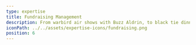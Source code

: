 ```yaml
---
type: expertise
title: Fundraising Management
description: From warbird air shows with Buzz Aldrin, to black tie dinner galas - from pop up food surplus restaurants in collaboration with Time Out and the Mayor of London to raise awareness for Food Poverty, to a dinner dance aboard HMS Belfast for the Normandy Veterans; From gigs with Rudimental at Village Underground to micro-finance programme launches at The Ned. No matter your fundraising goal we will work with you to construct and achieve a fruitful strategy which will not only raise income, but engage supporters – achieving both commercial and emotional investment from donors.
iconPath: ../../assets/expertise-icons/fundraising.png
position: 6
---
```

